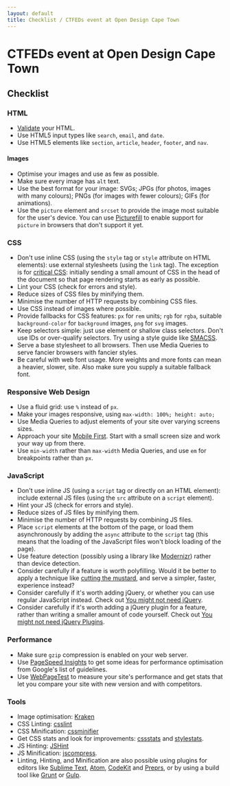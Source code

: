 ```yaml
---
layout: default
title: Checklist / CTFEDs event at Open Design Cape Town
---
```


# CTFEDs event at Open Design Cape Town

## Checklist

### HTML

* [Validate](http://validator.w3.org/) your HTML.
* Use HTML5 input types like `search`, `email`, and `date`.
* Use HTML5 elements like `section`, `article`, `header`, `footer`, and `nav`.

#### Images

* Optimise your images and use as few as possible.
* Make sure every image has `alt` text.
* Use the best format for your image: SVGs; JPGs (for photos, images with many colours); PNGs (for images with fewer colours); GIFs (for animations).
* Use the `picture` element and `srcset` to provide the image most suitable for the user's device. You can use [Picturefill](http://scottjehl.github.io/picturefill/) to enable support for `picture` in browsers that don't support it yet.

### CSS

* Don't use inline CSS (using the `style` tag or `style` attribute on HTML elements): use external stylesheets (using the `link` tag). The exception is for [critical CSS](https://developers.google.com/speed/docs/insights/PrioritizeVisibleContent#RemoveUnusedCSS): initially sending a small amount of CSS in the head of the document so that page rendering starts as early as possible.
* Lint your CSS (check for errors and style).
* Reduce sizes of CSS files by minifying them. 
* Minimise the number of HTTP requests by combining CSS files.
* Use CSS instead of images where possible.
* Provide fallbacks for CSS features: `px` for `rem` units; `rgb` for `rgba`, suitable `background-color` for `background` images, `png` for `svg` images.
* Keep selectors simple: just use element or shallow class selectors. Don't use IDs or over-qualify selectors. Try using a style guide like [SMACSS](https://smacss.com/).
* Serve a base stylesheet to all browsers. Then use Media Queries to serve fancier browsers with fancier styles.
* Be careful with web font usage. More weights and more fonts can mean a heavier, slower, site. Also make sure you supply a suitable fallback font.

### Responsive Web Design

* Use a fluid grid: use `%` instead of `px`.
* Make your images responsive, using `max-width: 100%; height: auto;`
* Use Media Queries to adjust elements of your site over varying screens sizes.
* Approach your site [Mobile First](http://www.lukew.com/resources/mobile_first.asp). Start with a small screen size and work your way up from there.
* Use `min-width` rather than `max-width` Media Queries, and use `em` for breakpoints rather than `px`.

### JavaScript

* Don't use inline JS (using a `script` tag or directly on an HTML element): include external JS files (using the `src` attribute on a `script` element).
* Hint your JS (check for errors and style).
* Reduce sizes of JS files by minifying them.
* Minimise the number of HTTP requests by combining JS files.
* Place `script` elements at the bottom of the page, or load them asynchronously by adding the `async` attribute to the `script` tag (this means that the loading of the JavaScript files won't block loading of the page).
* Use feature detection (possibly using a library like [Modernizr](http://modernizr.com/)) rather than device detection.
* Consider carefully if a feature is worth polyfilling. Would it be better to apply a technique like [cutting the mustard](http://responsivenews.co.uk/post/18948466399/cutting-the-mustard), and serve a simpler, faster, experience instead?
* Consider carefully if it's worth adding jQuery, or whether you can use regular JavaScript instead. Check out [You might not need jQuery](http://youmightnotneedjquery.com/).
* Consider carefully if it's worth adding a jQuery plugin for a feature, rather than writing a smaller amount of code yourself. Check out [You might not need jQuery Plugins](http://youmightnotneedjqueryplugins.com/).

### Performance

* Make sure `gzip` compression is enabled on your web server.
* Use [PageSpeed Insights](https://developers.google.com/speed/pagespeed/insights/) to get some ideas for performance optimisation from Google's list of guidelines.
* Use [WebPageTest](http://www.webpagetest.org/) to measure your site's performance and get stats that let you compare your site with new version and with competitors.


### Tools

* Image optimisation: [Kraken](https://kraken.io/)
* CSS Linting: [csslint](http://csslint.net/)
* CSS Minification: [cssminifier](http://cssminifier.com/)
* Get CSS stats and look for improvements: [cssstats](http://cssstats.com/) and [stylestats](http://www.stylestats.org/).
* JS Hinting: [JSHint](http://jshint.com/)
* JS Minification: [jscompress](http://jscompress.com/).
* Linting, Hinting, and Minification are also possible using plugins for editors like [Sublime Text](http://www.sublimetext.com/), [Atom](https://atom.io/), [CodeKit](https://incident57.com/codekit/) and [Preprs](https://prepros.io/), or by using a build tool like [Grunt](http://gruntjs.com/) or [Gulp](http://gulpjs.com/).

